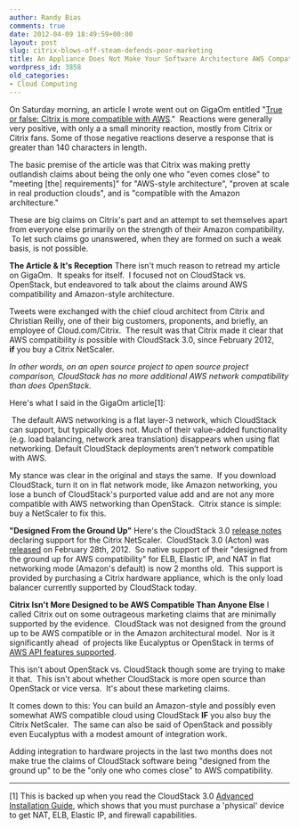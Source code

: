 ```yaml
---
author: Randy Bias
comments: true
date: 2012-04-09 18:49:59+00:00
layout: post
slug: citrix-blows-off-steam-defends-poor-marketing
title: An Appliance Does Not Make Your Software Architecture AWS Compatible
wordpress_id: 3858
old_categories:
- Cloud Computing
---
```


On Saturday morning, an article I wrote went out on GigaOm entitled "[True or false: Citrix is more compatible with AWS](http://gigaom.com/2012/04/07/true-or-false-citrix-is-more-compatible-with-aws/)."  Reactions were generally very positive, with only a a small minority reaction, mostly from Citrix or Citrix fans. Some of those negative reactions deserve a response that is greater than 140 characters in length.

The basic premise of the article was that Citrix was making pretty outlandish claims about being the only one who "even comes close" to "meeting [the] requirements]" for "AWS-style architecture", "proven at scale in real production clouds", and is "compatible with the Amazon architecture."

These are big claims on Citrix's part and an attempt to set themselves apart from everyone else primarily on the strength of their Amazon compatibility.  To let such claims go unanswered, when they are formed on such a weak basis, is not possible.

**The Article & It's Reception**
There isn't much reason to retread my article on GigaOm.  It speaks for itself.  I focused not on CloudStack vs. OpenStack, but endeavored to talk about the claims around AWS compatibility and Amazon-style architecture.

Tweets were exchanged with the chief cloud architect from Citrix and Christian Reilly, one of their big customers, proponents, and briefly, an employee of Cloud.com/Citrix.  The result was that Citrix made it clear that AWS compatibility *is* possible with CloudStack 3.0, since February 2012, **if** you buy a Citrix NetScaler.

_In other words, on an open source project to open source project comparison, CloudStack has no more additional AWS network compatibility than does OpenStack._

Here's what I said in the GigaOm article[1]:


 The default AWS networking is a flat layer-3 network, which CloudStack can support, but typically does not. Much of their value-added functionality (e.g. load balancing, network area translation) disappears when using flat networking. Default CloudStack deployments aren’t network compatible with AWS.




My stance was clear in the original and stays the same.  If you download CloudStack, turn it on in flat network mode, like Amazon networking, you lose a bunch of CloudStack's purported value add and are not any more compatible with AWS networking than OpenStack.  Citrix stance is simple: buy a NetScaler to fix this.




**"Designed From the Ground Up"**
Here's the CloudStack 3.0 [release notes](http://download.cloud.com/releases/3.0.0/CloudStack3.0.0ReleaseNotes.pdf) declaring support for the Citrix NetScaler.  CloudStack 3.0 (Acton) was [released](http://cloudstack.org/blog/117-cloudstack-acton-released.html) on February 28th, 2012.  So native support of their "designed from the ground up for AWS compatibility" for ELB, Elastic IP, and NAT in flat networking mode (Amazon's default) is now 2 months old.  This support is provided by purchasing a Citrix hardware appliance, which is the only load balancer currently supported by CloudStack today.




**Citrix Isn't More Designed to be AWS Compatible Than Anyone Else**
I called Citrix out on some outrageous marketing claims that are minimally supported by the evidence.  CloudStack was not designed from the ground up to be AWS compatible or in the Amazon architectural model.  Nor is it significantly ahead  of projects like Eucalyptus or OpenStack in terms of [AWS API features supported](http://wiki.openstack.org/Nova/APIFeatureComparison).




This isn't about OpenStack vs. CloudStack though some are trying to make it that.  This isn't about whether CloudStack is more open source than OpenStack or vice versa.  It's about these marketing claims.




It comes down to this: You can build an Amazon-style and possibly even somewhat AWS compatible cloud using CloudStack **IF** you also buy the Citrix NetScaler.  The same can also be said of OpenStack and possibly even Eucalyptus with a modest amount of integration work.




Adding integration to hardware projects in the last two months does not make true the claims of CloudStack software being "designed from the ground up" to be the "only one who comes close" to AWS compatibility.






* * *



[1] This is backed up when you read the CloudStack 3.0 [Advanced Installation Guide](http://download.cloud.com/releases/3.0.0/CloudStack3.0InstallGuide.pdf), which shows that you must purchase a 'physical' device to get NAT, ELB, Elastic IP, and firewall capabilities.
